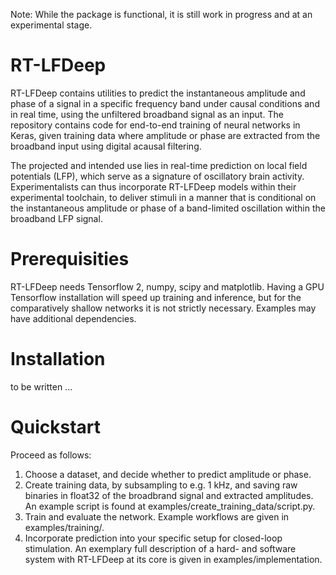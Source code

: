 Note: While the package is functional, it is still work in progress and at an experimental stage.

# RT-LFDeep

RT-LFDeep contains utilities to predict the instantaneous amplitude and phase of a signal in a specific frequency band under causal conditions and in real time, using the unfiltered broadband signal as an input. The repository contains code for end-to-end training of neural networks in Keras, given training data where amplitude or phase are extracted from the broadband input using digital acausal filtering.

The projected and intended use lies in real-time prediction on local field potentials (LFP), which serve as a signature of oscillatory brain activity. Experimentalists can thus incorporate RT-LFDeep models within their experimental toolchain, to deliver stimuli in a manner that is conditional on the instantaneous amplitude or phase of a band-limited oscillation within the broadband LFP signal.

# Prerequisities
RT-LFDeep needs Tensorflow 2, numpy, scipy and matplotlib. Having a GPU Tensorflow installation will speed up training and inference, but for the comparatively shallow networks it is not strictly necessary. Examples may have additional dependencies.

# Installation

to be written ...

# Quickstart

Proceed as follows:

1. Choose a dataset, and decide whether to predict amplitude or phase.
1. Create training data, by subsampling to e.g. 1 kHz, and saving raw binaries in float32 of the broadbrand signal and extracted amplitudes. An example script is found at examples/create_training_data/script.py.
1. Train and evaluate the network. Example workflows are given in examples/training/.
1. Incorporate prediction into your specific setup for closed-loop stimulation. An exemplary full description of a hard- and software system with RT-LFDeep at its core is given in examples/implementation.
